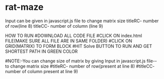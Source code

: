 # rat-maze
Input can be given in javascript.js file to change matrix size
titleRC- number of row(line 8)
titleCC- number of column (line 9)

HOW TO RUN
#DOWNLOAD ALL CODE FILE
#CLICK ON index.html FILE(MAKE SURE ALL FILE ARE IN SAME FOLDER)
#CLICK ON GRID(MATRIX) TO FORM BLOCK
#HIT Solve BUTTON  TO RUN AND GET SHORTEST PATH IN GREEN COLOR

#NOTE:-You can change size of matrix by giving Input in javascript.js file-- to change matrix size
#titleRC- number of row(present at line 8)
#titleCC- number of column present at line 9)
